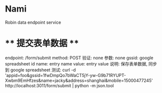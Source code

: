 Nami
====
Robin data endpoint service 

** 提交表单数据 **
===
endpoint: /form/submit
method: POST
验证: none
参数: 
	none
	gssid:  google spreadsheet id 
	name: entry name
	value: entry value 
说明: 
	保存表单数据, 同步到 google spreadsheet
测试: 
	curl -d 'appid=foo&gssid=1fwDmpQo7bWaCT5jY-yw-G9b71RYUPT-Xwbm9EmHfzes&name=jacky&address=shanghai&mobile=15000477245' http://localhost:3011/form/submit | python -m json.tool

